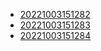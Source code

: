 - [20221003151282](/zet/20221003151282/README.md)
- [20221003151283](/zet/20221003151283/README.md)
- [20221003151284](/zet/20221003151284/README.md)
